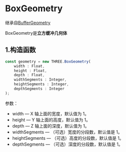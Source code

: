 # BoxGeometry

继承自[BufferGeometry](../核心/02.BufferGeometry)

BoxGeometry是**立方缓冲几何体**

<MyIframe src="https://xarzhi.github.io/geometry/index.html#BoxGeometry"></MyIframe>

## 1.构造函数

```js
const geometry = new THREE.BoxGeometry(
    width : Float,
    height : Float,
    depth : Float,
    widthSegments : Integer,
    heightSegments : Integer,
    depthSegments : Integer
);
```

参数：

-   width — X 轴上面的宽度，默认值为 1。
-   height — Y 轴上面的高度，默认值为 1。
-   depth — Z 轴上面的深度，默认值为 1。
-   widthSegments — （可选）宽度的分段数，默认值是 1。
-   heightSegments — （可选）高度的分段数，默认值是 1。
-   depthSegments — （可选）深度的分段数，默认值是 1。
